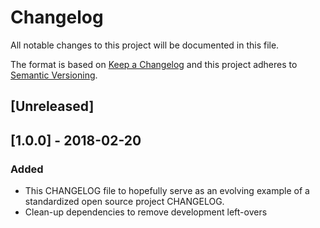 # Changelog

All notable changes to this project will be documented in this file.

The format is based on [Keep a Changelog](http://keepachangelog.com/en/1.0.0/)
and this project adheres to [Semantic Versioning](http://semver.org/spec/v2.0.0.html).

## [Unreleased]

## [1.0.0] - 2018-02-20

### Added

- This CHANGELOG file to hopefully serve as an evolving example of a
  standardized open source project CHANGELOG.
- Clean-up dependencies to remove development left-overs
